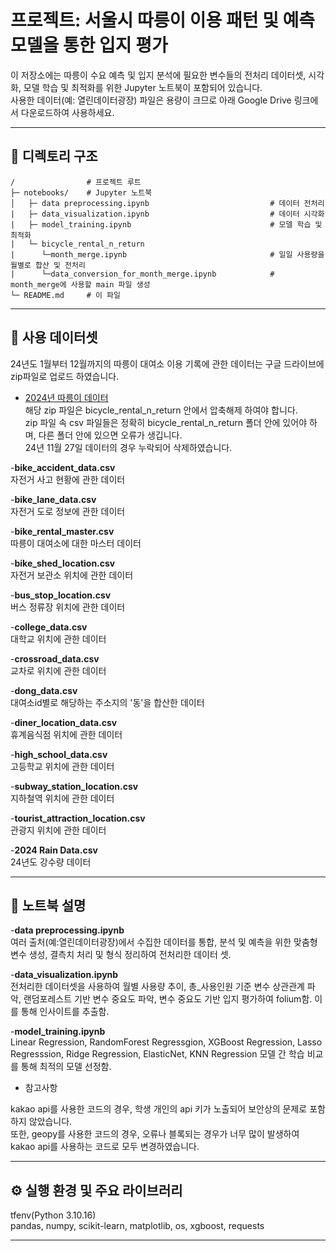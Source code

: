# 프로젝트: 서울시 따릉이 이용 패턴 및 예측 모델을 통한 입지 평가
이 저장소에는 따릉이 수요 예측 및 입지 분석에 필요한 변수들의 전처리 데이터셋, 시각화, 모델 학습 및 최적화를 위한 Jupyter 노트북이 포함되어 있습니다.   
사용한 데이터(예: 열린데이터광장) 파일은 용량이 크므로 아래 Google Drive 링크에서 다운로드하여 사용하세요.

---

## 📁 디렉토리 구조

```
/                # 프로젝트 루트
├─ notebooks/    # Jupyter 노트북
│   ├─ data preprocessing.ipynb                           # 데이터 전처리
|   ├─ data_visualization.ipynb                           # 데이터 시각화
|   ├─ model_training.ipynb                               # 모델 학습 및 최적화
|   └─ bicycle_rental_n_return
|      └─month_merge.ipynb                                # 일일 사용량을 월별로 합산 및 전처리
|      └─data_conversion_for_month_merge.ipynb            # month_merge에 사용할 main 파일 생성
└─ README.md     # 이 파일
```
---

## 📁 사용 데이터셋

24년도 1월부터 12월까지의 따릉이 대여소 이용 기록에 관한 데이터는 구글 드라이브에 zip파일로 업로드 하였습니다.
- [2024년 따릉이 데이터](https://drive.google.com/uc?export=download&id=1WltLqTxbn-VHw8ki3tn-yQn1B-mpHn2R)  
해당 zip 파일은 bicycle_rental_n_return 안에서 압축해제 하여야 합니다.  
zip 파일 속 csv 파일들은 정확히 bicycle_rental_n_return 폴더 안에 있어야 하며, 다른 폴더 안에 있으면 오류가 생깁니다.  
24년 11월 27일 데이터의 경우 누락되어 삭제하였습니다.  

-**bike_accident_data.csv**  
자전거 사고 현황에 관한 데이터

-**bike_lane_data.csv**  
자전거 도로 정보에 관한 데이터

-**bike_rental_master.csv**  
따릉이 대여소에 대한 마스터 데이터

-**bike_shed_location.csv**  
자전거 보관소 위치에 관한 데이터

-**bus_stop_location.csv**  
버스 정류장 위치에 관한 데이터

-**college_data.csv**  
대학교 위치에 관한 데이터

-**crossroad_data.csv**  
교차로 위치에 관한 데이터

-**dong_data.csv**  
대여소id별로 해당하는 주소지의 '동'을 합산한 데이터

-**diner_location_data.csv**  
휴계음식점 위치에 관한 데이터

-**high_school_data.csv**  
고등학교 위치에 관한 데이터

-**subway_station_location.csv**  
지하철역 위치에 관한 데이터

-**tourist_attraction_location.csv**  
관광지 위치에 관한 데이터

-**2024 Rain Data.csv**  
24년도 강수량 데이터

---

## 📝 노트북 설명

-**data preprocessing.ipynb**  
여러 출처(예:열린데이터광장)에서 수집한 데이터를 통합, 분석 및 예측을 위한 맞춤형 변수 생성, 결측치 처리 및 형식 정리하여 전처리한 데이터 셋.

-**data_visualization.ipynb**  
전처리한 데이터셋을 사용하여 월별 사용량 추이, 총_사용인원 기준 변수 상관관계 파악, 랜덤포레스트 기반 변수 중요도 파악, 변수 중요도 기반 입지 평가하여 folium함. 이를 통해 인사이트를 추출함.

-**model_training.ipynb**  
Linear Regression, RandomForest Regressgion, XGBoost Regression, Lasso Regresssion, Ridge Regression, ElasticNet, KNN Regression 모델 간 학습 비교를 통해 최적의 모델 선정함.


- 참고사항

kakao api를 사용한 코드의 경우, 학생 개인의 api 키가 노출되어 보안상의 문제로 포함하지 않았습니다.  
또한, geopy를 사용한 코드의 경우, 오류나 블록되는 경우가 너무 많이 발생하여 kakao api를 사용하는 코드로 모두 변경하였습니다.

---

## ⚙️ 실행 환경 및 주요 라이브러리
tfenv(Python 3.10.16)  
pandas, numpy, scikit-learn, matplotlib, os, xgboost, requests

---

